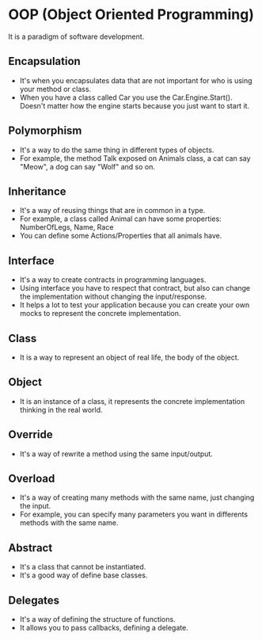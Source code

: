 # OOP (Object Oriented Programming)
  It is a paradigm of software development.

## Encapsulation
 - It's when you encapsulates data that are not important for who is using your method or class.
 - When you have a class called Car you use the Car.Engine.Start(). Doesn't matter how the engine starts because you just want to start it.

## Polymorphism
 - It's a way to do the same thing in different types of objects.
 - For example, the method Talk exposed on Animals class, a cat can say "Meow", a dog can say "Wolf" and so on.

 ## Inheritance
 - It's a way of reusing things that are in common in a type.
 - For example, a class called Animal can have some properties:
    NumberOfLegs, Name, Race
 - You can define some Actions/Properties that all animals have.
 
## Interface
 - It's a way to create contracts in programming languages.
 - Using interface you have to respect that contract, but also can change the implementation without changing the input/response.
 - It helps a lot to test your application because you can create your own mocks to represent the concrete implementation.

## Class
 - It is a way to represent an object of real life, the body of the object.

## Object
 - It is an instance of a class, it represents the concrete implementation thinking in the real world.

## Override
 - It's a way of rewrite a method using the same input/output.

## Overload
 - It's a way of creating many methods with the same name, just changing the input. 
 - For example, you can specify many parameters you want in differents methods with the same name.

## Abstract
 - It's a class that cannot be instantiated.
 - It's a good way of define base classes.

## Delegates
 - It's a way of defining the structure of functions.
 - It allows you to pass callbacks, defining a delegate.